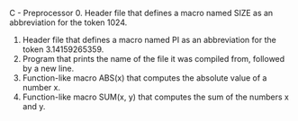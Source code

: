 C - Preprocessor
0. Header file that defines a macro named SIZE as an abbreviation for the token 1024.
1. Header file that defines a macro named PI as an abbreviation for the token 3.14159265359.
2. Program that prints the name of the file it was compiled from, followed by a new line.
3. Function-like macro ABS(x) that computes the absolute value of a number x.
4. Function-like macro SUM(x, y) that computes the sum of the numbers x and y.

